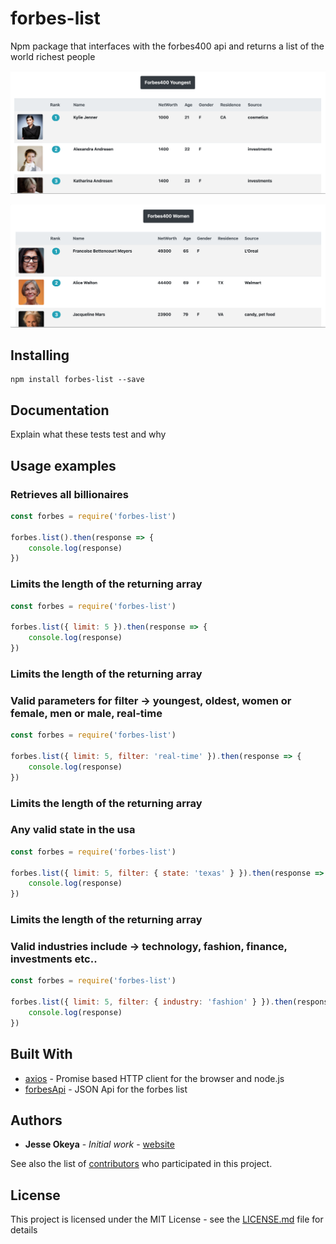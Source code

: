# forbes-list

Npm package that interfaces with the forbes400 api and returns a list of the world richest people

![](/images/youngest.png?raw=true)

![](/images/women.png?raw=true)

## Installing

```
npm install forbes-list --save
```

## Documentation

Explain what these tests test and why

## Usage examples

### Retrieves all billionaires

```js
const forbes = require('forbes-list')

forbes.list().then(response => {
    console.log(response)
})
```

### Limits the length of the returning array 

```js
const forbes = require('forbes-list')

forbes.list({ limit: 5 }).then(response => {
    console.log(response)
})
```

### Limits the length of the returning array
### Valid parameters for filter -> youngest, oldest, women or female, men or male, real-time 

```js
const forbes = require('forbes-list')

forbes.list({ limit: 5, filter: 'real-time' }).then(response => {
    console.log(response)
})
```

### Limits the length of the returning array
### Any valid state in the usa  

```js
const forbes = require('forbes-list')

forbes.list({ limit: 5, filter: { state: 'texas' } }).then(response => {
    console.log(response)
})
```

### Limits the length of the returning array
### Valid industries include -> technology, fashion, finance, investments etc..  

```js
const forbes = require('forbes-list')

forbes.list({ limit: 5, filter: { industry: 'fashion' } }).then(response => {
    console.log(response)
})
```


## Built With

* [axios](https://github.com/axios/axios) - Promise based HTTP client for the browser and node.js
* [forbesApi](https://forbes400.herokuapp.com) - JSON Api for the forbes list

## Authors

* **Jesse Okeya** - *Initial work* - [website](http://jesseokeya.com)

See also the list of [contributors](https://github.com/jesseokeya/forbes-list/graphs/contributors) who participated in this project.

## License

This project is licensed under the MIT License - see the [LICENSE.md](LICENSE.md) file for details
